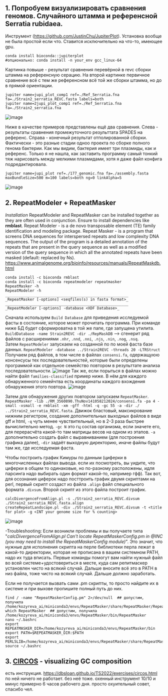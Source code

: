 
## 1. Попробуем визуализировать сравнения геномов. Случайного штамма и референсной Serratia rubidaea. 

Инструмент (https://github.com/JustinChu/JupiterPlot). Установка вообще не была простой если что. Ставится исключительно на что-то, имеющее gpu.

```
conda install bioconda::jupiterplot
#опционально: conda install -n your_env gcc_linux-64
```
Картинка повыше - результат сравнения перевёрной в revc сборки штамма на референсную серацию. На второй картинке первичное сравнение всё с тем же референсном всё той же сборки штамма, но до в прямой ориентации. 
```
jupiter name=jupi_plot_comp1 ref=./Ref_Serratia.fna fa=./Strain2_serratia_REVC.fasta labels=both
jupiter name=2jupi_plot_comp1 ref=./Ref_Serratia.fna fa=./Strain2_serratia.fna
```

![image](https://github.com/user-attachments/assets/4cce4792-20cc-4568-a9d7-23d8cf9b1151)

Ниже в качестве примеров представлены ещё два сравнения. Слева  - результаты сравнения промежуточного результтата SPADES на референс. Справа - конечный результат отполированной сборки. Фактически - это разные стадии одноо проекта по сборке полного генома бактерии. Как мы видим, бактерия имеет три плазмиды, как и референс. Только я не нашла, как заставить программу самый тонкий тяж нарисовать между мелкими плазмидами, хотя я даже файл конфига подредактировала. 

```
jupiter name=jupi_plot ref=./177_genomic.fna fa=./assembly.fasta maxBundleSize=500 m=100 labels=both ng=0 linkAlpha=5
```
![image](https://github.com/user-attachments/assets/25f913ce-33ae-497e-87d5-652dbdd7871f)

## 2. RepeatModeler + RepeatMasker
_Installation_
RepeatModeler and RepeatMasker can be installed together as they are often used in conjunction. Ensure to install dependencies like **rmblast**. 
Repeat Modeler - is a de novo transposable element (TE) family identification and modeling package. Repeat Masker - is a program that screens DNA sequences for interspersed repeats and low complexity DNA sequences. The output of the program is a detailed annotation of the repeats that are present in the query sequence as well as a modified version of the query sequence in which all the annotated repeats have been masked (default: replaced by Ns).  https://www.animalgenome.org/bioinfo/resources/manuals/RepeatMaskdb.html 
```
conda install -c bioconda rmblast
conda install -c bioconda repeatmodeler repeatmasker
RepeatMasker -h
RepeatModeler -h
_______________________________________________________
_RepeatMasker [-options] <seqfiles(s) in fasta format>_
_______________________________________________________
_RepeatModeler [-options] -database <XDF Database>_
```

Сначала используем `Build Database` для приведения исследуемой фасты в состояние, которое может прочитать программа. При команде ниже БД будет сформироватна в той же папе, где запущена утилита.
`BuildDatabase -name Strain2REVC -dir ./RepMaskDB` --> сгенерит ряд файлов с расширениями `.nhr`, `.nnd`, `.nni`, `.njs`, `.nin`, `.nog`, `.nsq`.   
Затем `RepeatModeler` запускаем на созданной по по моей фаста базе данных. 
`RepeatModeler -database ../Strain2REVC -threads 20 -LTRStruct`
Получаем ряд файлов, в том числе в файлах `consensi.fa`, одержащуюю консенсусы тех последовательностей, которые были определены программой как отдельное семейство повтором в результтате анализа последовательности. 
![image](https://github.com/user-attachments/assets/22b03871-5517-45f8-acf6-db90536a59ae)
Так же, если порыться в файлах можно найти файл `families-classified` пример ниже. В нём для каждого обнаруженного семейчтва есть координаты каждого вхождения обнаружения этого повтора. 
![image](https://github.com/user-attachments/assets/da33d05f-e5a8-4a75-8bb3-5406a158a4eb)

Затем для обнаружения других повтором запускаем `RepeatMasker`. 
`RepeatMasker -lib ./RM_3560890.ThuNov141058212024/consensi.fa -pa 4 -small -xsmall -e rmblast -xm -gff -html -q -gc 55 -a -dir ./ ../Strain2_serratia_REVC.fasta`. Движок бластовый, максикрование нижним регистром, создание дополнительных выходных файлов в виде gff и html, `-q` чуть менее чувствительный, но в 2-3 раза быстрее вычислительно метод. `-gc N` это гц состав организма, если значете его, для перерасчёта какой-то там матрицы весов на одном из этапов. `-a` дополнительно создать файл с выравниванием (для построения графика далее), `-dir` задаёт выходную директорию, иначе файлы будут там же, где исследуемая фаста. 

Чтобы построить график Кимуры по данным (циферки в многочисленных файлах вывода. если их посмотреть, вы уидите, что циферки в общем то одинаковые, но по-разному расположены, идля парсинга надо выбирать один формат какой-то, например гфф). Так вот, для осознания циферок надо посттроить график двумя скриптами на perl, первый скрипт создаст из файлa `.align` файл специального формата `.divsum`. Второй скрипт из этого файла построит график. 

```
calcDivergenceFromAlign.pl -s ./Strain2_serratia_REVC.divsum ./Strain2_serratia_REVC.fasta.align
createRepeatLandscape.pl -div ./Strain2_serratia_REVC.divsum -t <title for plot> -g <INT your genome size for % counting>
```
![image](https://github.com/user-attachments/assets/63db41fb-c13b-4a09-8ace-bec698c67663)

-Troubleshooting:
Если возникли проблемы и вы получаете типа "_calcDivergenceFromAlign.pl Can't locate RepeatMaskerConfig.pm in @INC (you may need to install the RepeatMaskerConfig module)_". Это значит, что нужные для исполнения скрипта на перле библиотеки перла лежат в какой-то директории, которая не прописана в вашем системном PATH, надо их туда вписать. Первые команды помогут вам найти нужный файл во всей системе+удостовериться в месте, куда сам репитмаскер установлен чисто на всякий случай. Дальше вносите всё это в PATH в низ файла, тоже чисто на всякий случай. Дальше должно заработать. 

Если не получается вызвать сами .pm скрипты, то просто найдите их в системе и при выхове пропишите полный путь до них. 
```
find / -name "RepeatMaskerConfig.pm" 2>/dev/null  ## допустим, получила /home/kozyreva_ai/miniconda3/envs/RepeatMasker/share/RepeatMasker/RepeatMaskerConfig.pm
which RepeatMasker  ## допустим, получила /home/kozyreva_ai/miniconda3/envs/RepeatMasker/bin/RepeatMasker
nano ~/.bashrc
export REPEATMASKER_DIR=/home/kozyreva_ai/miniconda3/envs/RepeatMasker/bin
export PATH=$REPEATMASKER_DIR:$PATH
export PERL5LIB=/home/kozyreva_ai/miniconda3/envs/RepeatMasker/share/RepeatMasker:$PERL5LIB
source ~/.bashrc
```


## 3. [CIRCOS](https://circos.ca/) - visualizing GC composition

есть инструкция. https://dbsloan.github.io/TS2022/exercises/circos.html 
по ней ничего не работает. без неё тоже. охенный инструмент 10/10 и минус примерно 6 часов рабочего дня. просто охуительный совет, спасибо чел.

